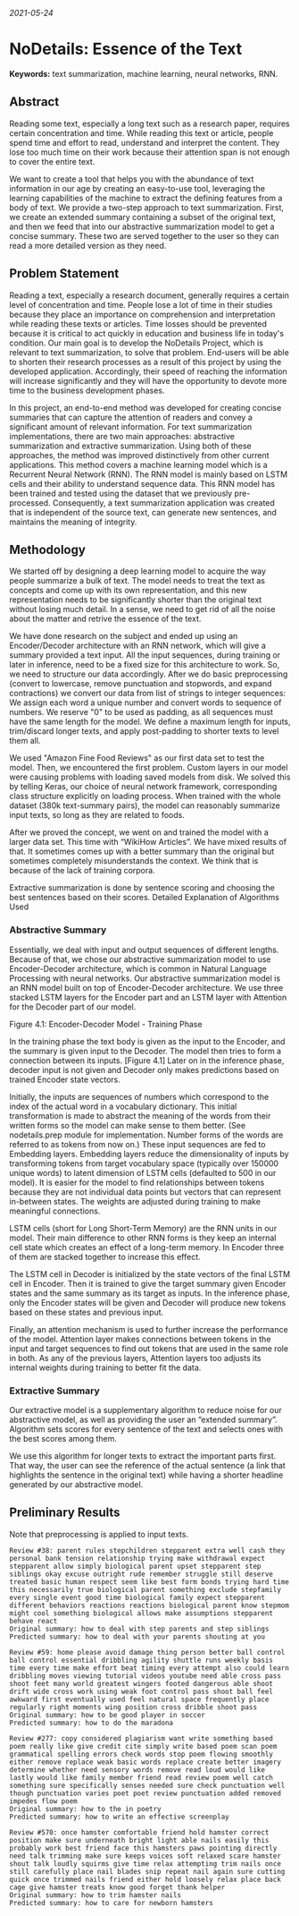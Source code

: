 _2021-05-24_

NoDetails: Essence of the Text
==============================

**Keywords:** text summarization, machine learning, neural networks, RNN.

## Abstract

Reading some text, especially a long text such as a research paper, requires certain concentration and time. While reading this text or article, people spend time and effort to read, understand and interpret the content. They lose too much time on their work because their attention span is not enough to cover the entire text.

We want to create a tool that helps you with the abundance of text information in our age by creating an easy-to-use tool, leveraging the learning capabilities of the machine to extract the defining features from a body of text. We provide a two-step approach to text summarization. First, we create an extended summary containing a subset of the original text, and then we feed that into our abstractive summarization model to get a concise summary. These two are served together to the user so they can read a more detailed version as they need.

## Problem Statement

Reading a text, especially a research document, generally requires a certain level of concentration and time. People lose a lot of time in their studies because they place an importance on comprehension and interpretation while reading these texts or articles. Time losses should be prevented because it is critical to act quickly in education and business life in today's condition. Our main goal is to develop the NoDetails Project, which is relevant to text summarization, to solve that problem. End-users will be able to shorten their research processes as a result of this project by using the developed application. Accordingly, their speed of reaching the information will increase significantly and they will have the opportunity to devote more time to the business development phases.

In this project, an end-to-end method was developed for creating concise summaries that can capture the attention of readers and convey a significant amount of relevant information. For text summarization implementations, there are two main approaches: abstractive summarization and extractive summarization. Using both of these approaches, the method was improved distinctively from other current applications.
This method covers a machine learning model which is a Recurrent Neural Network (RNN). The RNN model is mainly based on LSTM cells and their ability to understand sequence data. This RNN model has been trained and tested using the dataset that we previously pre-processed. Consequently, a text summarization application was created that is independent of the source text, can generate new sentences, and maintains the meaning of integrity.

## Methodology
 
We started off by designing a deep learning model to acquire the way people summarize a bulk of text. The model needs to treat the text as concepts and come up with its own representation, and this new representation needs to be significantly shorter than the original text without losing much detail. In a sense, we need to get rid of all the noise about the matter and retrive the essence of the text.

We have done research on the subject and ended up using an Encoder/Decoder architecture with an RNN network, which will give a summary provided a text input. All the input sequences, during training or later in inference, need to be a fixed size for this architecture to work. So, we need to structure our data accordingly.
After we do basic preprocessing (convert to lowercase, remove punctuation and stopwords, and expand contractions) we convert our data from list of strings to integer sequences: We assign each word a unique number and convert words to sequence of numbers. We reserve "0" to be used as padding, as all sequences must have the same length for the model. We define a maximum length for inputs, trim/discard longer texts, and apply post-padding to shorter texts to level them all.

We used "Amazon Fine Food Reviews" as our first data set to test the model. Then, we encountered the first problem. Custom layers in our model were causing problems with loading saved models from disk. We solved this by telling Keras, our choice of neural network framework, corresponding class structure explicitly on loading process. 
When trained with the whole dataset (380k text-summary pairs), the model can reasonably summarize input texts, so long as they are related to foods. 

After we proved the concept,  we went on and trained the model with a larger data set. This time with “WikiHow Articles”. We have mixed results of that. It sometimes comes up with a better summary than the original but sometimes completely misunderstands the context. We think that is because of the lack of training corpora.

Extractive summarization is done by sentence scoring and choosing the best sentences based on their scores. 
Detailed Explanation of Algorithms Used

### Abstractive Summary
Essentially, we deal with input and output sequences of different lengths. Because of that, we chose our abstractive summarization model to use Encoder-Decoder architecture, which is common in Natural Language Processing with neural networks. Our abstractive summarization model is an RNN model built on top of Encoder-Decoder architecture. We use three stacked LSTM layers for the Encoder part and an LSTM layer with Attention for the Decoder part of our model. 


Figure 4.1: Encoder-Decoder Model - Training Phase

In the training phase the text body is given as the input to the Encoder, and the summary is given input to the Decoder. The model then tries to form a connection between its inputs. [Figure 4.1] Later on in the inference phase, decoder input is not given and Decoder only makes predictions based on trained Encoder state vectors.

Initially, the inputs are sequences of numbers which correspond to the index of the actual word in a vocabulary dictionary. This initial transformation is made to abstract the meaning of the words from their written forms so the model can make sense to them better. (See nodetails.prep module for implementation. Number forms of the words are referred to as tokens from now on.) These input sequences are fed to Embedding layers. Embedding layers reduce the dimensionality of inputs by transforming tokens from target vocabulary space (typically over 150000 unique words) to latent dimension of  LSTM cells (defaulted to 500 in our model). It is easier for the model to find relationships between tokens because they are not individual data points but vectors that can represent in-between states. The weights are adjusted during training to make meaningful connections.

LSTM cells (short for Long Short-Term Memory) are the RNN units in our model. Their main difference to other RNN forms is they keep an internal cell state which creates an effect of a long-term memory. In Encoder three of them are stacked together to increase this effect.

The LSTM cell in Decoder is initialized by the state vectors of the final LSTM cell in Encoder. Then it is trained to give the target summary given Encoder states and the same summary as its target as inputs. In the inference phase, only the Encoder states will be given and Decoder will produce new tokens based on these states and previous input.

Finally, an attention mechanism is used to further increase the performance of the model. Attention layer makes connections between tokens in the input and target sequences to find out tokens that are used in the same role in both. As any of the previous layers, Attention layers too adjusts its internal weights during training to better fit the data.

### Extractive Summary
Our extractive model is a supplementary algorithm to reduce noise for our abstractive model, as well as providing the user an “extended summary”. Algorithm sets scores for every sentence of the text and selects ones with the best scores among them.

We use this algorithm for longer texts to extract the important parts first. That way, the user can see the reference of the actual sentence (a link that highlights the sentence in the original text) while having a shorter headline generated by our abstractive model.

## Preliminary Results

Note that preprocessing is applied to input texts.

```
Review #38: parent rules stepchildren stepparent extra well cash they personal bank tension relationship trying make withdrawal expect stepparent allow simply biological parent upset stepparent step siblings okay excuse outright rude remember struggle still deserve treated basic human respect seem like best form bonds trying hard time this necessarily true biological parent something exclude stepfamily every single event good time biological family expect stepparent different behaviors reactions reactions biological parent know stepmom might cool something biological allows make assumptions stepparent behave react
Original summary: how to deal with step parents and step siblings
Predicted summary: how to deal with your parents shouting at you
```

```
Review #59: home please avoid damage thing person better ball control ball control essential dribbling agility shuttle runs weekly basis time every time make effort beat timing every attempt also could learn dribbling moves viewing tutorial videos youtube need able cross pass shoot feet many world greatest wingers footed dangerous able shoot drift wide cross work using weak foot control pass shoot ball feel awkward first eventually used feel natural space frequently place regularly right moments wing position cross dribble shoot pass
Original summary: how to be good player in soccer
Predicted summary: how to do the maradona
```

```
Review #277: copy considered plagiarism want write something based poem really like give credit cite simply write based poem scan poem grammatical spelling errors check words stop poem flowing smoothly either remove replace weak basic words replace create better imagery determine whether need sensory words remove read loud would like lastly would like family member friend read review poem well catch something sure specifically senses needed sure check punctuation well though punctuation varies poet poet review punctuation added removed impedes flow poem
Original summary: how to the in poetry
Predicted summary: how to write an effective screenplay
```

```
Review #570: once hamster comfortable friend hold hamster correct position make sure underneath bright light able nails easily this probably work best friend face this hamsters paws pointing directly need talk trimming make sure keeps voices soft relaxed scare hamster shout talk loudly squirms give time relax attempting trim nails once still carefully place nail blades snip repeat nail again sure cutting quick once trimmed nails friend either hold loosely relax place back cage give hamster treats know good forget thank helper
Original summary: how to trim hamster nails
Predicted summary: how to care for newborn hamsters
```
